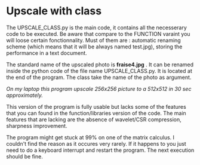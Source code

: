 # Upscale with class

The UPSCALE_CLASS.py is the main code, it contains all the necesserary code to be executed. Be aware that compare to the FUNCTION varaint you will loose certain fonctionnality. Must of them are : automatic renaming scheme (which means that it will be always named test.jpg), storing the performance in a text document.

The standard name of the upscaled photo is __fraise4.jpg__ . It can be renamed inside the python code of the file name UPSCALE_CLASS.py. It is located at the end of the program. The class take the name of the photo as argument.

*On my laptop this program upscale 256x256 picture to a 512x512 in 30 sec approximately.*

This version of the program is fully usable but lacks some of the features that you can found in the function/libraries version of the code. The main features that are lacking are the absence of wavelet/CSR compression, sharpness improvement.

The program might get stuck at 99% on one of the matrix calculus. I couldn't find the reason as it occures very rarely. If it happens to you just need to do a keyboard interrupt and restart the program. The next execution should be fine.
